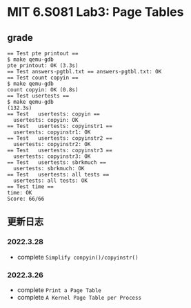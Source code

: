 # MIT 6.S081 Lab3: Page Tables

## grade
```
== Test pte printout == 
$ make qemu-gdb
pte printout: OK (3.3s) 
== Test answers-pgtbl.txt == answers-pgtbl.txt: OK 
== Test count copyin == 
$ make qemu-gdb
count copyin: OK (0.8s) 
== Test usertests == 
$ make qemu-gdb
(132.3s) 
== Test   usertests: copyin == 
  usertests: copyin: OK 
== Test   usertests: copyinstr1 == 
  usertests: copyinstr1: OK 
== Test   usertests: copyinstr2 == 
  usertests: copyinstr2: OK 
== Test   usertests: copyinstr3 == 
  usertests: copyinstr3: OK 
== Test   usertests: sbrkmuch == 
  usertests: sbrkmuch: OK 
== Test   usertests: all tests == 
  usertests: all tests: OK 
== Test time == 
time: OK 
Score: 66/66
```
## 更新日志

### 2022.3.28
- complete `Simplify conpyin()/copyinstr()`
### 2022.3.26
- complete `Print a Page Table`
- complete `A Kernel Page Table per Process`